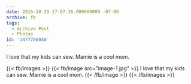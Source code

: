 ```yaml
---
date: 2016-10-29 17:07:26.000000000 -07:00
archive: fb
tags: 
  - Archive Post
  - Photos
id: '1477786046'
---
```


I love that my kids can sew. Mamie is a cool mom.

{{< fb/images >}}
{{< fb/image src="image-1.jpg" >}}
I love that my kids can sew. Mamie is a cool mom.
{{< /fb/image >}}
{{< /fb/images >}}

